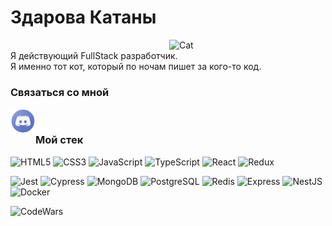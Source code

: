 
# Здарова Катаны
<img alt="Cat" align="right" style="margin-left: 500px;" width="250px" src="https://media.tenor.com/yceUgMM2xsUAAAAd/cat-glasses.gif" />

Я действующий FullStack разработчик.</br>
Я именно тот кот, который по ночам пишет за кого-то код.

### Связаться со мной

<a href="https://discordapp.com/users/254573323298537473/">
   <img align="left" alt="Evgeny Discord" width="40px" src="./logo/discord.png" />
</a>
</br>

<!-- иконки и цвета смотреть тут simpleicons.org -->
### **Мой стек**

![HTML5](https://img.shields.io/badge/HTML5-0d1117?style=for-the-badge&logo=HTML5&logoColor=E34F26)
![CSS3](https://img.shields.io/badge/CSS3-0d1117?style=for-the-badge&logo=CSS3&logoColor=1572B6)
![JavaScript](https://img.shields.io/badge/JavaScript-0d1117?style=for-the-badge&logo=JavaScript&logoColor=F7DF1E)
![TypeScript](https://img.shields.io/badge/TypeScript-0d1117?style=for-the-badge&logo=TypeScript&logoColor=3178C6)
![React](https://img.shields.io/badge/React-0d1117?style=for-the-badge&logo=React&logoColor=61DAFB)
![Redux](https://img.shields.io/badge/Redux-0d1117?style=for-the-badge&logo=Redux&logoColor=764ABC)
<!-- ![Vue.js](https://img.shields.io/badge/Vue.js-0d1117?style=for-the-badge&logo=Vue.js&logoColor=4FC08D) -->
![Jest](https://img.shields.io/badge/Jest-0d1117?style=for-the-badge&logo=Jest&logoColor=C21325)
![Cypress](https://img.shields.io/badge/Cypress-0d1117?style=for-the-badge&logo=Cypress&logoColor=649d8c)
![MongoDB](https://img.shields.io/badge/MongoDB-0d1117?style=for-the-badge&logo=MongoDB&logoColor=47A248)
![PostgreSQL](https://img.shields.io/badge/PostgreSQL-0d1117?style=for-the-badge&logo=PostgreSQL&logoColor=2496ED)
![Redis](https://img.shields.io/badge/Redis-0d1117?style=for-the-badge&logo=Redis&logoColor=DC382D)
![Express](https://img.shields.io/badge/Express-0d1117?style=for-the-badge&logo=Express&logoColor=FFF)
![NestJS](https://img.shields.io/badge/Nest-0d1117?style=for-the-badge&logo=NestJS&logoColor=E0234E)
![Docker](https://img.shields.io/badge/Docker-0d1117?style=for-the-badge&logo=Docker&logoColor=2496ED)

[<img align="left" alt="CodeWars" width="320px" src="https://www.codewars.com/users/ZheniaEU/badges/large" />](https://www.codewars.com/users/ZheniaEU)
